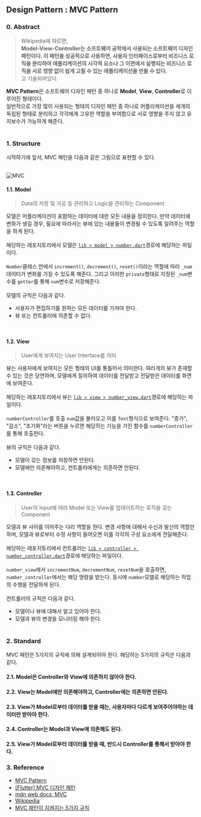 ## Design Pattern : MVC Pattern

<h3>0. Abstract</h3>

> Wikipedia에 따르면,<br>
> **Model-View-Controller는 소프트웨어 공학에서 사용되는 소프트웨어 디자인 패턴이다. 이 패턴을 성공적으로 사용하면, 사용자 인터페이스로부터 비즈니스 로직을 분리하여 애플리케이션의 시각적 요소나 그 이면에서 실행되는 비즈니스 로직을 서로 영향 없이 쉽게 고칠 수 있는 애플리케이션을 만들 수 있다.**<br>
> 고 기술되어있다.

**MVC Pattern**은 소프트웨어 디자인 패턴 중 하나로 **Model**, **View**, **Controller**로 이루어진 형태이다.
<br>
일반적으로 가장 많이 사용되는 형태의 디자인 패턴 중 하나로 어플리케이션을 세개의 독립된 형태로 분리하고 각각에게 고유한 역할을 부여함으로 서로 영향을 주지 않고 유지보수가 가능하게 해준다.
<br><br>

<h3>1. Structure</h3>
시작하기에 앞서, MVC 패턴을 다음과 같은 그림으로 표현할 수 있다.
<br><br>

![MVC](https://github.com/IIIBreakeRIII/IIIBreakeRIII.github.io/assets/89850286/3b081d88-49a0-4a3b-aab3-47c50a66acb7)

<h4>1.1. Model</h4>

> Data의 저장 및 가공 등 관리하고 Logic을 관리하는 Component

모델은 어플리케이션이 포함하는 데이터에 대한 모든 내용을 정의한다. 만약 데이터에 변화가 생길 경우, 필요에 따라서는 뷰에 있는 내용들이 변경될 수 있도록 알려주는 역할을 하게 된다.
<br><br>
해당하는 레포지토리에서 모델은 [`lib > model > number.dart`](https://github.com/IIIBreakeRIII/mvc_pattern_exercise/blob/main/lib/model/number.dart)경로에 해당하는 파일이다.
<br><br>
`Number`클래스 안에서 `increment()`, `decrement()`, `reset()`이라는 역할에 따라 `_num` 데이터가 변화를 가질 수 있도록 해준다. 그리고 이러한 `private`형태로 지정된 `_num`변수를 `getter`를 통해 `num`변수로 저장해준다.
<br><br>
모델의 규칙은 다음과 같다.
 - 사용자가 편집하기를 원하는 모든 데이터를 가져야 한다. 
 - 뷰 또는 컨트롤러에 의존할 수 없다.

<br>
<h4>1.2. View</h4>

> User에게 보여지는 User Interface를 의미

뷰는 사용자에게 보여지는 모든 형태의 UI를 통틀어서 의미한다. 여러개의 뷰가 존재할 수 있는 것은 당연하며, 모델에게 질의하여 데이터를 전달받고 전달받은 데이터를 화면에 보여준다.
<br><br>
해당하는 레포지토리에서 뷰는 [`lib > view > number_view.dart`](https://github.com/IIIBreakeRIII/mvc_pattern_exercise/blob/main/lib/view/number_view.dart)경로에 해당하는 파일이다.
<br><br>
`numberController`를 호출 `num`값을 불러오고 이를 `Text`형식으로 보여준다. "증가", "감소", "초기화"라는 버튼을 누르면 해당하는 기능을 가진 함수를 `numberController`를 통해 호출한다.
<br><br>
뷰의 규칙은 다음과 같다.
 - 모델이 갖는 정보를 저장하면 안된다.
 - 모델에만 의존해야하고, 컨트롤러에게는 의존하면 안된다.

<br>
<h4>1.3. Controller</h4>

> User의 Input에 따라 Model 또는 View를 업데이트하는 로직을 갖는 Component

모델과 뷰 사이를 이어주는 다리 역할을 한다. 변경 사항에 대해서 수신과 발신의 역할만 하며, 모델과 뷰로부터 수정 사항이 들어오면 이를 각각의 구성 요소에게 전달해준다.
<br><br>
해당하는 레포지토리에서 컨트롤러는 [`lib > controller > number_controller.dart`](https://github.com/IIIBreakeRIII/mvc_pattern_exercise/tree/main/lib/controller)경로에 해당하는 파일이다.
<br><br>
`number_view`에서 `incrementNum`, `decrementNum`, `resetNum`을 호출하면, `number_controller`에서는 해당 명령을 받는다. 동시에 `number`모델로 해당하는 작업의 수행을 전달하게 된다.
<br><br>
컨트롤러의 규칙은 다음과 같다.
 - 모델이나 뷰에 대해서 알고 있어야 한다.
 - 모델과 뷰의 변경을 모니터링 해야 한다.
<br><br>

<h3>2. Standard</h3>
MVC 패턴은 5가지의 규칙에 의해 설계되어야 한다. 해당하는 5가지의 규칙은 다음과 같다.

<br>
<h4>2.1. Model은 Controller와 View에 의존하지 않아야 한다.</h4>
<h4>2.2. View는 Model에만 의존해야하고, Controller에는 의존하면 안된다.</h4>
<h4>2.3. View가 Model로부터 데이터를 받을 때는, 사용자마다 다르게 보여주어야하는 데이터만 받아야 한다.</h4>
<h4>2.4. Controller는 Model과 View에 의존해도 된다.</h4>
<h4>2.5. View가 Model로부터 데이터를 받을 때, 반드시 Controller를 통해서 받아야 한다.</h4>

<h3>3. Reference</h3>

 - [MVC Pattern](https://junhyunny.github.io/information/design-pattern/mvc-pattern/)
 - [[Flutter] MVC 디자인 패턴](https://velog.io/@hodu_angel/Flutter-MVC-%EB%94%94%EC%9E%90%EC%9D%B8-%ED%8C%A8%ED%84%B4)
 - [mdn web docs, MVC](https://developer.mozilla.org/en-US/docs/Glossary/MVC)
 - [Wikipedia](https://en.wikipedia.org/wiki/Model%E2%80%93view%E2%80%93controller)
 - [MVC 패턴이 지켜지는 5가지 규칙](https://hyeon9mak.github.io/5-rules-for-MVC-pattern/)